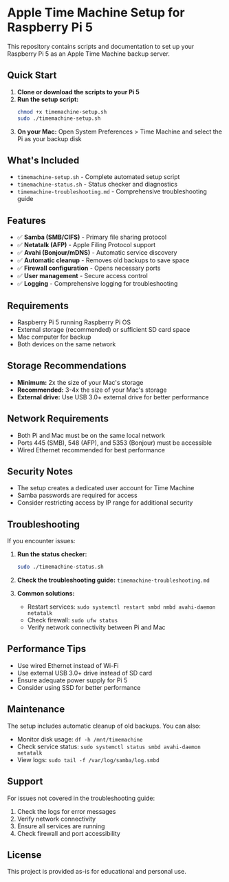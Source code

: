 # Apple Time Machine Setup for Raspberry Pi 5

This repository contains scripts and documentation to set up your Raspberry Pi 5 as an Apple Time Machine backup server.

## Quick Start

1. **Clone or download the scripts to your Pi 5**
2. **Run the setup script:**
   ```bash
   chmod +x timemachine-setup.sh
   sudo ./timemachine-setup.sh
   ```
3. **On your Mac:** Open System Preferences > Time Machine and select the Pi as your backup disk

## What's Included

- `timemachine-setup.sh` - Complete automated setup script
- `timemachine-status.sh` - Status checker and diagnostics
- `timemachine-troubleshooting.md` - Comprehensive troubleshooting guide

## Features

- ✅ **Samba (SMB/CIFS)** - Primary file sharing protocol
- ✅ **Netatalk (AFP)** - Apple Filing Protocol support
- ✅ **Avahi (Bonjour/mDNS)** - Automatic service discovery
- ✅ **Automatic cleanup** - Removes old backups to save space
- ✅ **Firewall configuration** - Opens necessary ports
- ✅ **User management** - Secure access control
- ✅ **Logging** - Comprehensive logging for troubleshooting

## Requirements

- Raspberry Pi 5 running Raspberry Pi OS
- External storage (recommended) or sufficient SD card space
- Mac computer for backup
- Both devices on the same network

## Storage Recommendations

- **Minimum:** 2x the size of your Mac's storage
- **Recommended:** 3-4x the size of your Mac's storage
- **External drive:** Use USB 3.0+ external drive for better performance

## Network Requirements

- Both Pi and Mac must be on the same local network
- Ports 445 (SMB), 548 (AFP), and 5353 (Bonjour) must be accessible
- Wired Ethernet recommended for best performance

## Security Notes

- The setup creates a dedicated user account for Time Machine
- Samba passwords are required for access
- Consider restricting access by IP range for additional security

## Troubleshooting

If you encounter issues:

1. **Run the status checker:**
   ```bash
   sudo ./timemachine-status.sh
   ```

2. **Check the troubleshooting guide:** `timemachine-troubleshooting.md`

3. **Common solutions:**
   - Restart services: `sudo systemctl restart smbd nmbd avahi-daemon netatalk`
   - Check firewall: `sudo ufw status`
   - Verify network connectivity between Pi and Mac

## Performance Tips

- Use wired Ethernet instead of Wi-Fi
- Use external USB 3.0+ drive instead of SD card
- Ensure adequate power supply for Pi 5
- Consider using SSD for better performance

## Maintenance

The setup includes automatic cleanup of old backups. You can also:

- Monitor disk usage: `df -h /mnt/timemachine`
- Check service status: `sudo systemctl status smbd avahi-daemon netatalk`
- View logs: `sudo tail -f /var/log/samba/log.smbd`

## Support

For issues not covered in the troubleshooting guide:

1. Check the logs for error messages
2. Verify network connectivity
3. Ensure all services are running
4. Check firewall and port accessibility

## License

This project is provided as-is for educational and personal use.

